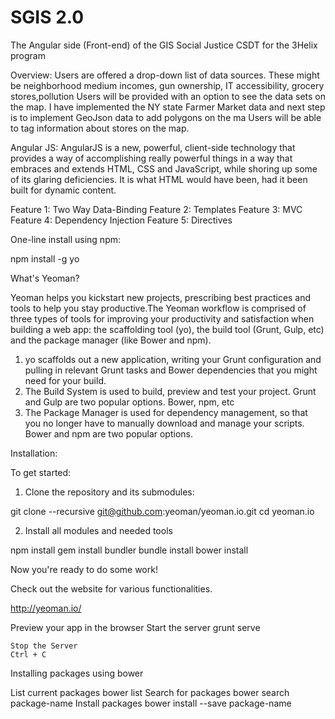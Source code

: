 SGIS 2.0
===============================
The Angular side (Front-end) of the GIS Social Justice CSDT for the 3Helix program 

Overview:
Users are offered a drop-down list of data sources. These might be neighborhood medium incomes, gun ownership, IT accessibility, grocery stores,pollution  Users will be provided with an option to see the data sets on the map. I have implemented the NY state Farmer Market data and next step is to implement GeoJson data to add polygons on the ma
Users will be able to tag information about stores on the map.

Angular JS:
	AngularJS is a new, powerful, client-side technology that provides a way of accomplishing really powerful things in a way that embraces and extends HTML, CSS and JavaScript, while shoring up some of its glaring deficiencies. It is what HTML would have been, had it been built for dynamic content.

Feature 1: Two Way Data-Binding
Feature 2: Templates
Feature 3: MVC
Feature 4: Dependency Injection
Feature 5: Directives


One-line install using npm:

npm install -g yo

What's Yeoman?

Yeoman helps you kickstart new projects, prescribing best practices and tools to help you stay productive.The Yeoman workflow is comprised of three types of tools for improving your productivity and satisfaction when building a web app: the scaffolding tool (yo), the build tool (Grunt, Gulp, etc) and the package manager (like Bower and npm).

1) yo scaffolds out a new application, writing your Grunt configuration and pulling in relevant Grunt tasks and Bower dependencies that you might need for your build.
2) The Build System is used to build, preview and test your project. Grunt and Gulp are two popular options.
    Bower, npm, etc
3) The Package Manager is used for dependency management, so that you no longer have to manually download and manage your scripts. Bower and npm are two popular options.

Installation:

To get started:

1. Clone the repository and its submodules:

git clone --recursive git@github.com:yeoman/yeoman.io.git
cd yeoman.io

2. Install all modules and needed tools

npm install
gem install bundler
bundle install
bower install

Now you're ready to do some work!	

Check out the website for various functionalities.

http://yeoman.io/

Preview your app in the browser
	Start the server
	grunt serve

	Stop the Server
	Ctrl + C
Installing packages using bower

List current packages
	bower list
Search for packages
	bower search package-name
Install packages
	bower install --save package-name		


